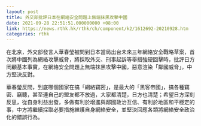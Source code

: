 ```yaml
---
layout: post
title: 外交部批評日本在網絡安全問題上無端抹黑攻擊中國
date: 2021-09-28 22:51:51.000000000 +08:00
link: https://news.rthk.hk/rthk/ch/component/k2/1612692-20210928.htm
categories: rthk
---
```


在北京，外交部發言人華春瑩被問到日本當局出台未來三年網絡安全戰略草案，首次將中國列為網絡攻擊威脅，將採取外交、刑事起訴等舉措強硬回擊時，批評日方罔顧基本事實，在網絡安全問題上無端抹黑攻擊中國，惡意渲染「鄰國威脅」，中方堅決反對。

華春瑩反問，到底哪個國家在搞「網絡竊密」，是最大的「黑客帝國」，搞各種竊密、竊聽，甚至連自己的盟友都不放過，大家都清楚，日方也清楚；希望日方深刻反思，從自身利益出發，多做有利於增進與鄰國政治互信、有利於地區和平穩定的事，中方將繼續採取必要措施維護自身網絡安全，並堅決回應各類將網絡安全政治化的錯誤行為。
